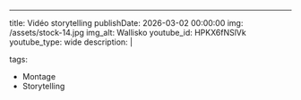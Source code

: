 ---
title: Vidéo storytelling
publishDate: 2026-03-02 00:00:00
img: /assets/stock-14.jpg
img_alt: Wallisko
youtube_id: HPKX6fNSlVk
youtube_type: wide
description: |
  
tags:
  - Montage
  - Storytelling
  